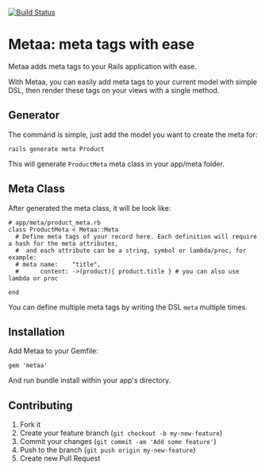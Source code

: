 [![Build Status](https://travis-ci.org/anhkind/metaa.png)](https://travis-ci.org/anhkind/metaa)

# Metaa: meta tags with ease

Metaa adds meta tags to your Rails application with ease.

With Metaa, you can easily add meta tags to your current model with simple DSL, then render these tags on your views with a single method.

## Generator

The command is simple, just add the model you want to create the meta for:

```
rails generate meta Product
```

This will generate `ProductMeta` meta class in your app/meta folder.

## Meta Class

After generated the meta class, it will be look like:

```
# app/meta/product_meta.rb
class ProductMeta < Metaa::Meta
  # Define meta tags of your record here. Each definition will require a hash for the meta attributes,
  #  and each attribute can be a string, symbol or lambda/proc, for example:
  # meta name:    "title",
  #      content: ->(product){ product.title } # you can also use lambda or proc

end
```

You can define multiple meta tags by writing the DSL `meta` multiple times.


## Installation

Add Metaa to your Gemfile:

    gem 'metaa'

And run bundle install within your app's directory.


## Contributing

1. Fork it
2. Create your feature branch (`git checkout -b my-new-feature`)
3. Commit your changes (`git commit -am 'Add some feature'`)
4. Push to the branch (`git push origin my-new-feature`)
5. Create new Pull Request
